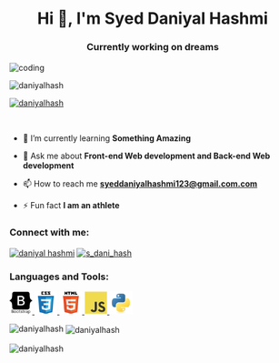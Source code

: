 <h1 align="center">Hi 👋, I'm Syed Daniyal Hashmi</h1>
<h3 align="center">Currently working on dreams</h3>
<img align="center"alt="coding"width='300'src="https://process.filestackapi.com/cache=expiry:max/resize=width:700/efbSR18hT5uRKuo0zoMA">
<p align="left"> <img src="https://komarev.com/ghpvc/?username=daniyalhash&label=Profile%20views&color=0e75b6&style=flat" alt="daniyalhash" /> </p>

<p align="left"> <a href="https://github.com/ryo-ma/github-profile-trophy"><img src="https://github-profile-trophy.vercel.app/?username=daniyalhash" alt="daniyalhash" /></a> </p>

<p align="left"> <a href="https://twitter.com/" target="blank"><img src="https://img.shields.io/twitter/follow/?logo=twitter&style=for-the-badge" alt="" /></a> </p>

- 🌱 I’m currently learning **Something Amazing**

- 💬 Ask me about **Front-end Web development and Back-end Web development**

- 📫 How to reach me **syeddaniyalhashmi123@gmail.com.com**

- ⚡ Fun fact **I am an athlete**

<h3 align="left">Connect with me:</h3>
<p align="left">
<a href="https://linkedin.com/in/daniyal hashmi" target="blank"><img align="center" src="https://raw.githubusercontent.com/rahuldkjain/github-profile-readme-generator/master/src/images/icons/Social/linked-in-alt.svg" alt="daniyal hashmi" height="30" width="40" /></a>
<a href="https://instagram.com/s_dani_hash" target="blank"><img align="center" src="https://raw.githubusercontent.com/rahuldkjain/github-profile-readme-generator/master/src/images/icons/Social/instagram.svg" alt="s_dani_hash" height="30" width="40" /></a>
</p>

<h3 align="left">Languages and Tools:</h3>
<p align="left"> <a href="https://getbootstrap.com" target="_blank" rel="noreferrer"> <img src="https://raw.githubusercontent.com/devicons/devicon/master/icons/bootstrap/bootstrap-plain-wordmark.svg" alt="bootstrap" width="40" height="40"/> </a> <a href="https://www.w3schools.com/css/" target="_blank" rel="noreferrer"> <img src="https://raw.githubusercontent.com/devicons/devicon/master/icons/css3/css3-original-wordmark.svg" alt="css3" width="40" height="40"/> </a> <a href="https://www.w3.org/html/" target="_blank" rel="noreferrer"> <img src="https://raw.githubusercontent.com/devicons/devicon/master/icons/html5/html5-original-wordmark.svg" alt="html5" width="40" height="40"/> </a> <a href="https://developer.mozilla.org/en-US/docs/Web/JavaScript" target="_blank" rel="noreferrer"> <img src="https://raw.githubusercontent.com/devicons/devicon/master/icons/javascript/javascript-original.svg" alt="javascript" width="40" height="40"/> </a> <a href="https://www.python.org" target="_blank" rel="noreferrer"> <img src="https://raw.githubusercontent.com/devicons/devicon/master/icons/python/python-original.svg" alt="python" width="40" height="40"/> </a> </p>

<p><img align="left" src="https://github-readme-stats.vercel.app/api/top-langs?username=daniyalhash&show_icons=true&locale=en&layout=compact" alt="daniyalhash" /></p>

<p>&nbsp;<img align="center" src="https://github-readme-stats.vercel.app/api?username=daniyalhash&show_icons=true&locale=en" alt="daniyalhash" /></p>

<p><img align="center" src="https://github-readme-streak-stats.herokuapp.com/?user=daniyalhash&" alt="daniyalhash" /></p>
